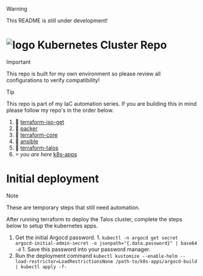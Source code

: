 > [!WARNING]
> This README is still under development!

# ![logo](https://icon.horse/icon/kubernetes.io) Kubernetes Cluster Repo
> [!IMPORTANT]
> This repo is built for my own environment so please review all configurations to verify compatibility!

> [!TIP]
> This repo is part of my IaC automation series. If you are building this in mind please follow my repo's in the order below.

1.  [terraform-iso-get](https://github.com/dylanbegin/terraform-iso-get)
1.  [packer](https://github.com/dylanbegin/packer)
1.  [terraform-core](https://github.com/dylanbegin/terraform-core)
1.  [ansible](https://github.com/dylanbegin/ansible)
1.  [terraform-talos](https://github.com/dylanbegin/terraform-talos)
1.  *you are here* [k8s-apps](https://github.com/dylanbegin/k8s-apps)

# Initial deployment
> [!NOTE]
> These are temporary steps that still need automation.

After running terraform to deploy the Talos cluster, complete the steps below to setup the kubernetes apps.
  1. Get the initial Argocd password.
    1. `kubectl -n argocd get secret argocd-initial-admin-secret -o jsonpath="{.data.password}" | base64 -d`
    1. Save this password into your password manager.
  1. Run the deployment command `kubectl kustomize --enable-helm --load-restrictor=LoadRestrictionsNone /path-to/k8s-apps/argocd-build | kubectl apply -f-`
